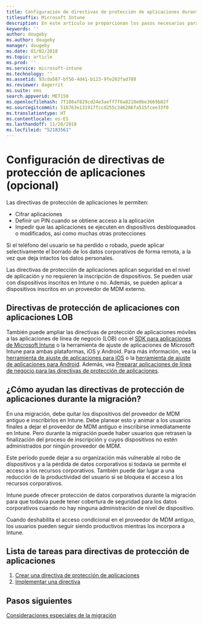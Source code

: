 ```yaml
---
title: Configuración de directivas de protección de aplicaciones durante una migración a Intune
titlesuffix: Microsoft Intune
description: En este artículo se proporcionan los pasos necesarios para configurar directivas de protección de aplicaciones durante una migración de Microsoft Intune.
keywords: ''
author: dougeby
ms.author: dougeby
manager: dougeby
ms.date: 01/02/2018
ms.topic: article
ms.prod: ''
ms.service: microsoft-intune
ms.technology: ''
ms.assetid: 93cda587-bf56-4d41-b123-9fe203fad788
ms.reviewer: dagerrit
ms.suite: ems
search.appverid: MET150
ms.openlocfilehash: 7f108af829cd24e3aeff7f6a8210e0be3669b82f
ms.sourcegitcommit: 51b763e131917fccd255c346286fa515fcee33f0
ms.translationtype: HT
ms.contentlocale: es-ES
ms.lasthandoff: 11/20/2018
ms.locfileid: "52183561"
---
```

# <a name="configure-app-protection-policies-optional"></a>Configuración de directivas de protección de aplicaciones (opcional)


Las directivas de protección de aplicaciones le permiten:
* Cifrar aplicaciones
* Definir un PIN cuando se obtiene acceso a la aplicación
* Impedir que las aplicaciones se ejecuten en dispositivos desbloqueados o modificados, así como muchas otras protecciones

Si el teléfono del usuario se ha perdido o robado, puede aplicar selectivamente el borrado de los datos corporativos de forma remota, a la vez que deja intactos los datos personales.

Las directivas de protección de aplicaciones aplican seguridad en el nivel de aplicación y no requieren la inscripción de dispositivos. Se pueden usar con dispositivos inscritos en Intune o no. Además, se pueden aplicar a dispositivos inscritos en un proveedor de MDM externo.

## <a name="app-protection-policies-with-lob-apps"></a>Directivas de protección de aplicaciones con aplicaciones LOB

También puede ampliar las directivas de protección de aplicaciones móviles a las aplicaciones de línea de negocio (LOB) con el [SDK para aplicaciones de Microsoft Intune](app-sdk-get-started.md) o la herramienta de ajuste de aplicaciones de Microsoft Intune para ambas plataformas, iOS y Android. Para más información, vea la [herramienta de ajuste de aplicaciones para iOS](app-wrapper-prepare-ios.md) o la [herramienta de ajuste de aplicaciones para Android](app-wrapper-prepare-android.md). Además, vea [Preparar aplicaciones de línea de negocio para las directivas de protección de aplicaciones](apps-prepare-mobile-application-management.md).

## <a name="how-do-app-protection-policies-help-during-migration"></a>¿Cómo ayudan las directivas de protección de aplicaciones durante la migración?

En una migración, debe quitar los dispositivos del proveedor de MDM antiguo e inscribirlos en Intune. Debe planear esto y animar a los usuarios finales a dejar el proveedor de MDM antiguo e inscribirse inmediatamente en Intune. Pero durante la migración puede haber usuarios que retrasen la finalización del proceso de inscripción y cuyos dispositivos no estén administrados por ningún proveedor de MDM.

Este período puede dejar a su organización más vulnerable al robo de dispositivos y a la pérdida de datos corporativos si todavía se permite el acceso a los recursos corporativos. También puede dar lugar a una reducción de la productividad del usuario si se bloquea el acceso a los recursos corporativos.

Intune puede ofrecer protección de datos corporativos durante la migración para que todavía puede tener cobertura de seguridad para los datos corporativos cuando no hay ninguna administración de nivel de dispositivo.

Cuando deshabilita el acceso condicional en el proveedor de MDM antiguo, los usuarios pueden seguir siendo productivos mientras los incorpora a Intune.

## <a name="task-list-for-app-protection-policies"></a>Lista de tareas para directivas de protección de aplicaciones

1. [Crear una directiva de protección de aplicaciones](app-protection-policies.md#create-an-app-protection-policy)
2. [Implementar una directiva](app-protection-policies.md#deploy-a-policy-to-users)


## <a name="next-steps"></a>Pasos siguientes

[Consideraciones especiales de la migración](migration-guide-considerations.md)
